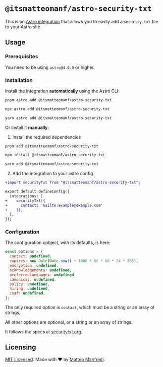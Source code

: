 # `@itsmatteomanf/astro-security-txt`

This is an [Astro integration](https://docs.astro.build/en/guides/integrations-guide/) that allows you to easily add a `security.txt` file to your Astro site.

## Usage

### Prerequisites

You need to be using `astro@4.0.0` or higher.

### Installation

Install the integration **automatically** using the Astro CLI:

```bash
pnpm astro add @itsmatteomanf/astro-security-txt
```

```bash
npx astro add @itsmatteomanf/astro-security-txt
```

```bash
yarn astro add @itsmatteomanf/astro-security-txt
```

Or install it **manually**:

1. Install the required dependencies

```bash
pnpm add @itsmatteomanf/astro-security-txt
```

```bash
npm install @itsmatteomanf/astro-security-txt
```

```bash
yarn add @itsmatteomanf/astro-security-txt
```

2. Add the integration to your astro config

```diff
+import securityTxt from "@itsmatteomanf/astro-security-txt";

export default defineConfig({
  integrations: [
+    securityTxt({
+      contact: 'mailto:example@example.com'
+    }),
  ],
});
```

### Configuration

The configuration opbject, with its defaults, is here:

```js
const options = {
  contact: undefined,
  expires: new Date(Date.now() + 1000 * 60 * 60 * 24 * 365),
  encryption: undefined,
  acknowledgements: undefined,
  preferredLanguages: undefined,
  canonical: undefined,
  policy: undefined,
  hiring: undefined,
  csaf: undefined,
};
```

The only required option is `contact`, which must be a string or an array of strings.

All other options are optional, or a string or an array of strings.

It follows the specs at [securitytxt.org](https://securitytxt.org).

## Licensing

[MIT Licensed](https://github.com/itsmatteomanf/astro-components/blob/main/LICENSE.md). Made with ❤️ by [Matteo Manfredi](https://github.com/itsmatteomanf).
